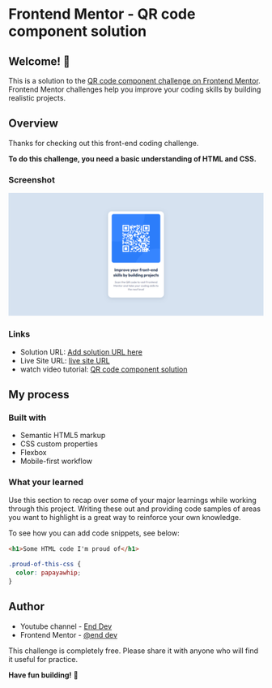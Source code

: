# Frontend Mentor - QR code component solution

## Welcome! 👋

This is a solution to the [QR code component challenge on Frontend Mentor](https://www.frontendmentor.io/challenges/qr-code-component-iux_sIO_H). Frontend Mentor challenges help you improve your coding skills by building realistic projects. 

## Overview

Thanks for checking out this front-end coding challenge.

**To do this challenge, you need a basic understanding of HTML and CSS.**

### Screenshot

![finalproject](Screenshot/final%20project.png)

### Links

- Solution URL: [Add solution URL here](https://your-solution-url.com)
- Live Site URL: [live site URL](https://end-dev-web.github.io/QR-code-component-Solution/)
- watch video tutorial: [QR code component solution](https://www.youtube.com/watch?v=oXgMc4WZaWM)

## My process

### Built with

- Semantic HTML5 markup
- CSS custom properties
- Flexbox
- Mobile-first workflow


### What your learned

Use this section to recap over some of your major learnings while working through this project. Writing these out and providing code samples of areas you want to highlight is a great way to reinforce your own knowledge.

To see how you can add code snippets, see below:

```html
<h1>Some HTML code I'm proud of</h1>
```
```css
.proud-of-this-css {
  color: papayawhip;
}
```

## Author

- Youtube channel - [End Dev](https://www.youtube.com/channel/UCU8amZfd_ezoKqwcMZL1DSQ)
- Frontend Mentor - [@end dev](https://www.frontendmentor.io/profile/yourusername)

This challenge is completely free. Please share it with anyone who will find it useful for practice.

**Have fun building!** 🚀

